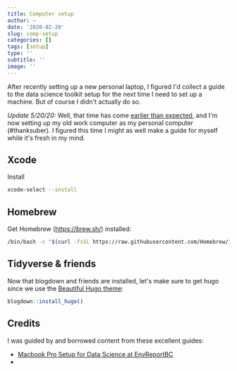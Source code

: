 ```yaml
---
title: Computer setup
author: ~
date: '2020-02-20'
slug: comp-setup
categories: []
tags: [setup]
type: ''
subtitle: ''
image: ''
---
```


After recently setting up a new personal laptop, I figured I'd collect a guide to the data science toolkit setup for the next time I need to set up a machine. But of course I didn't actually do so. 

_Update 5/20/20:_ Well, that time has come [earlier than expected](https://www.linkedin.com/feed/update/urn:li:activity:6668310718225489920/), and I'm now setting up my old work computer as my personal computer (#thanksuber). I figured this time I might as well make a guide for myself while it's fresh in my mind.

## Xcode
Install 
```sh
xcode-select --install
```
## Homebrew
Get Homebrew (https://brew.sh/) installed:

```sh
/bin/bash -c "$(curl -fsSL https://raw.githubusercontent.com/Homebrew/install/master/install.sh)"
```
## Tidyverse & friends

Now that blogdown and friends are installed, let's make sure to get hugo since we use the [Beautiful Hugo theme](https://themes.gohugo.io/beautifulhugo/):
```r 
blogdown::install_hugo()
```
## Credits
I was guided by and borrowed content from these excellent guides:
- [Macbook Pro Setup for Data Science at EnvReportBC](https://github.com/bcgov/envreportutils/wiki/Macbook-Pro-Setup-for-Data-Science-at-EnvReportBC)
- 